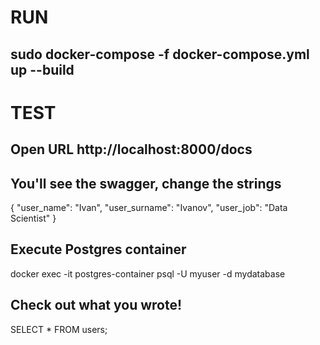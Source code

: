 # RUN
## sudo docker-compose -f docker-compose.yml up --build

# TEST
## Open URL http://localhost:8000/docs 
## You'll see the swagger, change the strings

{
  "user_name": "Ivan",
  "user_surname": "Ivanov",
  "user_job": "Data Scientist"
}

## Execute Postgres container
docker exec -it postgres-container psql -U myuser -d mydatabase

## Check out what you wrote!
SELECT * FROM users;
